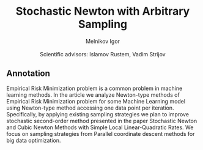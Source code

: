 <div align="center">
  <H1>
    Stochastic Newton with Arbitrary Sampling
  </H1>
  Melnikov Igor
</div>
<div align="center">
 <br>Scientific advisors: Islamov Rustem, Vadim Strijov<br>
</div>

## Annotation
Empirical Risk Minimization problem is a common problem in machine learning methods. In the article we analyze Newton-type methods of Empirical Risk Minimization problem for some Machine Learning model using Newton-type method accessing one data point per iteration. Specifically, by applying existing sampling strategies we plan to improve stochastic second-order method presented in the paper Stochastic Newton and Cubic Newton Methods with Simple Local Linear-Quadratic Rates. We focus on sampling strategies from Parallel coordinate descent methods for big data optimization.
